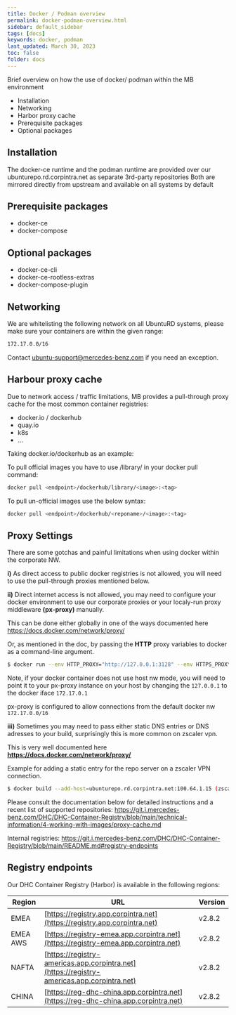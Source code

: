 ```yaml
---
title: Docker / Podman overview
permalink: docker-podman-overview.html
sidebar: default_sidebar
tags: [docs]
keywords: docker, podman
last_updated: March 30, 2023
toc: false
folder: docs
---
```


Brief overview on how the use of docker/ podman within the MB environment

* Installation
* Networking
* Harbor proxy cache
* Prerequisite packages
* Optional packages


## Installation

The docker-ce runtime and the podman runtime are provided over our ubunturepo.rd.corpintra.net as separate 3rd-party repositories
Both are mirrored directly from upstream and available on all systems by default

## Prerequisite packages

 * docker-ce
 * docker-compose

## Optional packages

* docker-ce-cli
* docker-ce-rootless-extras
* docker-compose-plugin

## Networking

We are whitelisting the following network on all UbuntuRD systems, please make sure your containers are within the given range:

```bash
172.17.0.0/16
```

Contact <ubuntu-support@mercedes-benz.com> if you need an exception.

## Harbour proxy cache
Due to network access / traffic limitations, MB provides a pull-through proxy cache for the most common container registries:

* docker.io / dockerhub
* quay.io
* k8s
* ...

Taking docker.io/dockerhub as an example:

To pull official images you have to use /library/ in your docker pull command:

```bash
docker pull <endpoint>/dockerhub/library/<image>:<tag>
```

To pull un-official images use the below syntax:

```bash
docker pull <endpoint>/dockerhub/<reponame>/<image>:<tag>
```

## Proxy Settings

There are some gotchas and painful limitations when using docker within the corporate NW.

__i)__ As direct access to public docker registries is not allowed, you will need to use the pull-through proxies mentioned below.

__ii)__ Direct internet access is not allowed, you may need to configure your docker environment to use our corporate proxies or your localy-run proxy middleware __(px-proxy)__ manually.

This can be done either globally in one of the ways documented here <https://docs.docker.com/network/proxy/>

Or, as mentioned in the doc, by passing the __HTTP__ proxy variables to docker as a command-line argument.

```bash
$ docker run --env HTTP_PROXY="http://127.0.0.1:3128" --env HTTPS_PROXY="http://127.0.0.1:3128" -d --network=host -v /opt/open-webui:/app/backend/data -e OLLAMA_API_BASE_URL="http://127.0.0.1:11434/api" --restart=unless-stopped --name open-webui registry-emea.app.corpintra.net/ghcrcache/open-webui/open-webui:main
```
Note, if your docker container does not use host nw mode, you will need to point it to your px-proxy instance on your host by changing the ```127.0.0.1``` to the docker iface ```172.17.0.1```

px-proxy is configured to allow connections from the default docker nw ``` 172.17.0.0/16```

__iii)__ Sometimes you may need to pass either static DNS entries or DNS adresses to your build, surprisingly this is more common on zscaler vpn.

This is very well documented here   __<https://docs.docker.com/network/proxy/>__

Example for adding a static entry for the repo server on a zscaler VPN connection.

```bash
$ docker build --add-host=ubunturepo.rd.corpintra.net:100.64.1.15 (zscaler-resolved ubunturepo IP)
```

Please consult the documentation below for detailed instructions and a recent list of supported repositories:
<https://git.i.mercedes-benz.com/DHC/DHC-Container-Registry/blob/main/technical-information/4-working-with-images/proxy-cache.md>

Internal registries:
<https://git.i.mercedes-benz.com/DHC/DHC-Container-Registry/blob/main/README.md#registry-endpoints>

## Registry endpoints
Our DHC Container Registry (Harbor) is available in the following regions:

| Region    | URL                                                                                       | Version
| ---       | ---                                                                                       | ---
| EMEA      | [https://registry.app.corpintra.net](https://registry.app.corpintra.net)                  | v2.8.2
| EMEA AWS  | [https://registry-emea.app.corpintra.net](https://registry-emea.app.corpintra.net)        | v2.8.2
| NAFTA     | [https://registry-americas.app.corpintra.net](https://registry-americas.app.corpintra.net)| v2.8.2
| CHINA     | [https://reg-dhc-china.app.corpintra.net](https://reg-dhc-china.app.corpintra.net)        | v2.8.2

